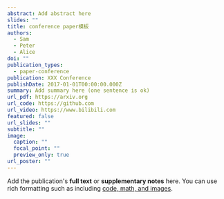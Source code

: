 ```yaml
---
abstract: Add abstract here
slides: ""
title: conference paper模板
authors:
  - Sam
  - Peter
  - Alice
doi: ""
publication_types:
  - paper-conference
publication: XXX Conference
publishDate: 2017-01-01T00:00:00.000Z
summary: Add summary here (one sentence is ok)
url_pdf: https://arxiv.org
url_code: https://github.com
url_video: https://www.bilibili.com
featured: false
url_slides: ""
subtitle: ""
image:
  caption: ""
  focal_point: ""
  preview_only: true
url_poster: ""
---
```

Add the publication's **full text** or **supplementary notes** here. You can use rich formatting such as including [code, math, and images](https://docs.hugoblox.com/content/writing-markdown-latex/).
